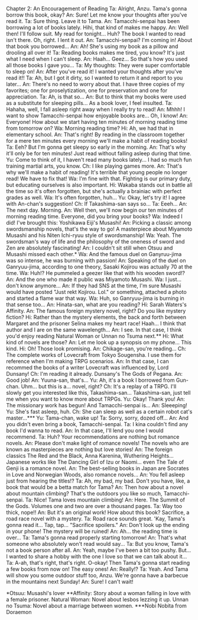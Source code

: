 Chapter 2: An Encouragement of Reading
Ta: Alright, Anzu. Tama's gonna borrow this book, okay?
An: Sure! Let me know your thoughts after you've read it.
Ta: Sure thing. Leave it to Tama.
An: Tamacchi-senpai has been borrowing a lot of books lately. Hihi, that kind of makes me happy.
An: Well then! I'll follow suit. My read for tonight... Huh? The book I wanted to read isn't there. Oh, right. I lent it out.
An: Tamacchi-senpai? I'm coming in! About that book you borrowed...
An: Ah! She's using my book as a pillow and drooling all over it!
Ta: Reading books makes me tired, you know? It's just what I need when I can't sleep.
An: Haah... Geez... So that's how you used all those books I gave you...
Ta: My thoughts: They were super comfortable to sleep on!
An: After you've read it! I wanted your thoughts after you've read it!!
Ta: Ah, but I got it dirty, so I wanted to return it and report to you later...
An: There's no need to worry about that. I have three copies of my favorites; one for proselytization, one for preservation and one for appreciation.
Ta: Ah, is that so...
An: But to think that my books were used as a substitute for sleeping pills... As a book lover, I feel insulted.
Ta: Hahaha, well, I fall asleep right away when I really try to read!
An: Mhhh! I want to show Tamacchi-senpai how enjoyable books are... Oh, I know!
An: Everyone! How about we start having ten minutes of morning reading time from tomorrow on?
Wa: Morning reading time?
Hi: Ah, we had that in elementary school.
An: That's right! By reading in the classroom together for a mere ten minutes every morning we'll make a habit of reading books!
Ta: Eeh? But I'm gonna get sleepy so early in the morning.
An: That's why it'll only be for ten minutes! Just read without falling asleep during that time.
Yu: Come to think of it, I haven't read many books lately... I had so much fun training martial arts, you know.
Ch: I like playing games more.
An: That's why we'll make a habit of reading! It's terrible that young people no longer read! We have to fix that!
Wa: I'm fine with that. Fighting is our primary duty, but educating ourselves is also important.
Hi: Wakaba stands out in battle all the time so it's often forgotten, but she's actually a brainiac with perfect grades as well.
Wa: It's often forgotten, huh...
Yu: Okay, let's try it! I agree with An-chan's suggestion!
Ch: If Takashima-san says so...
Ta: Eeeh...
An: The next day. Morning.
An: Well then, we'll now begin our ten minutes of morning reading time. Everyone, did you bring your books?
Wa: Indeed I did! I've brought this: Yoshikawa Eiji's Musashi!
An: Picking a classic among swordsmanship novels, that's the way to go! A masterpiece about Miyamoto Musashi and his Niten Ichi-ryuu style of swordsmanship!
Wa: Yeah. The swordsman's way of life and the philosophy of the oneness of sword and Zen are absolutely fascinating!
An: I couldn't sit still when Otsuu and Musashi missed each other.*
Wa: And the famous duel on Ganyruu-jima was so intense, he was burning with passion!
An: Speaking of the duel on Ganryuu-jima, according to one theory, Sasaki Kojirou was actually 70 at the time.
Wa: Huh!? He pummeled a geezer like that with his wooden sword!?
An: And the one who made it public was Miyamoto Musashi.
Wa: I just... don't know anymore...
An: If they had SNS at the time, I'm sure Musashi would have posted "Just rekt Kojirou. Lol." or something, attached a photo and started a flame war that way.
Wa: Huh, so Ganryuu-jima is burning in that sense too...
An: Hinata-san, what are you reading?
Hi: Sarah Waters's Affinity.
An: The famous foreign mystery novel, right? Do you like mystery fiction?
Hi: Rather than the mystery elements, the back and forth between Margaret and the prisoner Selina makes my heart race! Haah... I think that author and I are on the same wavelength...
An: I see. In that case, I think you'd enjoy reading Natural Woman or Unnan no Tsuma next.**
Hi: What kind of novels are those?
An: Let me look up a synopsis on my phone... This kind.
Hi: Oh! Those look promising.
An: Chikage-san, you're reading...
Ch: The complete works of Lovecraft from Tokyo Sougensha. I use them for reference when I'm making TRPG scenarios.
An: In that case, I can recommed the books of a writer Lovecraft was influenced by, Lord Dunsany!
Ch: I'm reading it already. Dunsany's The Gods of Pegana.
An: Good job!
An: Yuuna-san, that's...
Yu: Ah, it's a book I borrowed from Gun-chan. Uhm... but this is a... novel, right?
Ch: It's a replay of a TRPG. I'll slowly get you interested like this, Takashima-san... Takashima-san, just tell me when you want to know more about TRPGs.
Yu: Okay! Thank you!
An: The missionary work has begun! And Tamacchi-senpai is...
An: Sleeeping!
Yu: She's fast asleep, huh.
Ch: She can sleep as well as a certain robot cat's master...***
Yu: Tama-chan, wake up!
Ta: Sorry, sorry, dozed off...
An: And you didn't even bring a book, Tamacchi-senpai.
Ta: I kina couldn't find any book I'd wanna to read.
An: In that case, I'll lend you one I would recommend.
Ta: Huh? Your recommendations are nothing but romance novels.
An: Please don't make light of romance novels! The novels who are known as masterpieces are nothing but love stories!
An: The foreign classics The Red and the Black, Anna Karenina, Wuthering Heights... Japanese works like The Dancing Girl of Izu or Naomi... even The Tale of Genji is a romance novel.
An: The best-selling books in Japan are Socrates in Love and Norwegian Woods, also romance novels...
An: You fell asleep just from hearing the titles!?
Ta: Ah, my bad, my bad. Don't you have, like, a book that would be a betta match for Tama?
An: Then how about a novel about mountain climbing? That's the outdoors you like so much, Tamacchi-senpai.
Ta: Nice! Tama loves mountain climbing!
An: Here. The Summit of the Gods. Volumes one and two are over a thousand pages.
Ta: Way too thick, nope!!
An: But it's an original work! How about this book? Sacrifice, a road race novel with a mystery.
Ta: Road race sounds great. 'Kay, Tama's gonna read it... Tap, tap... "Sacrifice spoilers."
An: Don't look up the ending in your phone! The mystery will be ruined!
An: Ah... the reading time is over...
Ta: Tama's gonna read properly starting tomorrow!
An: That's what someone who absolutely won't read would say...
Ta: But you know, Tama's not a book person after all.
An: Yeah, maybe I've been a bit too pushy. But... I wanted to share a hobby with the one I love so that we can talk about it...
Ta: A-ah, that's right, that's right. O-okay! Then Tama's gonna start reading a few books from now on! The easy ones!
An: Really!?
Ta: Yeah. And Tama will show you some outdoor stuff too, Anzu. We're gonna have a barbecue in the mountains next Sunday!
An: Sure! I can't wait!
 
*Otsuu: Musashi's lover
**Affinity: Story about a woman falling in love with a female prisoner.
Natural Woman: Novel about lesbos lezzing it up.
Unnan no Tsuma: Novel about a marriage between women.
***Nobi Nobita from Doraemon